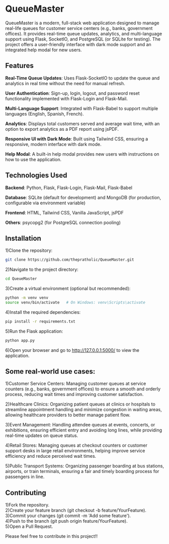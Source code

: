 # QueueMaster
QueueMaster is a modern, full-stack web application designed to manage real-life queues for customer service centers (e.g., banks, government offices). It provides real-time queue updates, analytics, and multi-language support using Flask, SocketIO, and PostgreSQL (or SQLite for testing). The project offers a user-friendly interface with dark mode support and an integrated help modal for new users.

## Features


**Real-Time Queue Updates**:
Uses Flask-SocketIO to update the queue and analytics in real time without the need for manual refresh.<br>

**User Authentication**:
Sign-up, login, logout, and password reset functionality implemented with Flask-Login and Flask-Mail.<br>

**Multi-Language Support**:
Integrated with Flask-Babel to support multiple languages (English, Spanish, French).<br>

**Analytics**:
Displays total customers served and average wait time, with an option to export analytics as a PDF report using jsPDF.<br>

**Responsive UI with Dark Mode**:
Built using Tailwind CSS, ensuring a responsive, modern interface with dark mode.<br>

**Help Modal**:
A built-in help modal provides new users with instructions on how to use the application.<br>

## Technologies Used
**Backend**:
Python, Flask, Flask-Login, Flask-Mail, Flask-Babel<br>

**Database**:
SQLite (default for development) and MongoDB (for production, configurable via environment variable)<br>

**Frontend**:
HTML, Tailwind CSS, Vanilla JavaScript, jsPDF<br>

**Others**:
psycopg2 (for PostgreSQL connection pooling)<br>

## Installation
1)Clone the repository:
```sh
git clone https://github.com/thepratholic/QueueMaster.git
```

2)Navigate to the project directory:
```sh
cd QueueMaster
```

3)Create a virtual environment (optional but recommended):
```sh
python -m venv venv
source venv/bin/activate   # On Windows: venv\Scripts\activate
```
4)Install the required dependencies:
```sh
pip install -r requirements.txt
```

5)Run the Flask application:
```sh
python app.py
```

6)Open your browser and go to http://127.0.0.1:5000/ to view the application.<br>



## Some real-world use cases:

1)Customer Service Centers: Managing customer queues at service counters (e.g., banks, government offices) to ensure a smooth and orderly process, reducing wait times and improving customer satisfaction.<br>

2)Healthcare Clinics: Organizing patient queues at clinics or hospitals to streamline appointment handling and minimize congestion in waiting areas, allowing healthcare providers to better manage patient flow.<br>

3)Event Management: Handling attendee queues at events, concerts, or exhibitions, ensuring efficient entry and avoiding long lines, while providing real-time updates on queue status.<br>

4)Retail Stores: Managing queues at checkout counters or customer support desks in large retail environments, helping improve service efficiency and reduce perceived wait times.<br>

5)Public Transport Systems: Organizing passenger boarding at bus stations, airports, or train terminals, ensuring a fair and timely boarding process for passengers in line.<br>


## Contributing
1)Fork the repository.<br>
2)Create your feature branch (git checkout -b feature/YourFeature).<br>
3)Commit your changes (git commit -m 'Add some feature').<br>
4)Push to the branch (git push origin feature/YourFeature).<br>
5)Open a Pull Request.<br>

Please feel free to contribute in this project!!